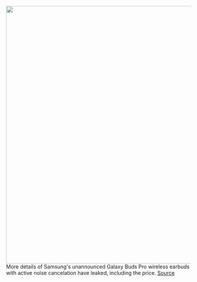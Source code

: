 <img src='https://cdn.vox-cdn.com/thumbor/BBllMspdwSmIXyy1mBD6C4jnOcQ=/0x0:2500x1057/1200x800/filters:focal(1050x329:1450x729)/cdn.vox-cdn.com/uploads/chorus_image/image/68576644/e31b969143b271229f5243aae0fc864fd5f050c10f701deba1a172fab2d354f7.0.jpeg' width='700px' /><br/>
More details of Samsung's unannounced Galaxy Buds Pro wireless earbuds with active noise cancelation have leaked, including the price.
<a href='https://www.theverge.com/2020/12/24/22198622/samsung-galaxy-buds-pro-price-specs-active-noise-cancelation'> Source <a/>
